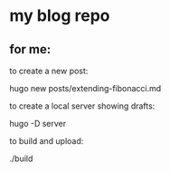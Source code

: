 # my blog repo

## for me:

to create a new post:

hugo new posts/extending-fibonacci.md

to create a local server showing drafts:

hugo -D server

to build and upload:

./build
